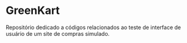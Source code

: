 # GreenKart
Repositório dedicado a códigos relacionados ao teste de interface de usuário de um site de compras simulado.
